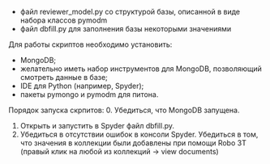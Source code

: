 - файл reviewer_model.py со структурой базы, описанной в виде набора классов pymodm
- файл dbfill.py для заполнения базы некоторыми значениями

Для работы скриптов необходимо установить:
- MongoDB;
- желательно иметь набор инструментов для MongoDB, позволяющий смотреть данные в базе;
- IDE для Python (например, Spyder);
- пакеты pymongo и pymodm для питона.

Порядок запуска скрпитов:
0. Убедиться, что MongoDB запущена.
1. Открыть и запустить в Spyder файл dbfill.py.
2. Убедиться в отсутствии ошибок в консоли Spyder. Убедиться в том, что значения в коллекции были добавлены при помощи Robo 3T (правый клик на любой из коллекций -> view documents)
